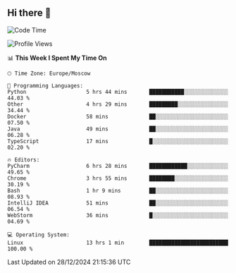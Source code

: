 ## Hi there 👋
<!--START_SECTION:waka-->
![Code Time](http://img.shields.io/badge/Code%20Time-4%2C609%20hrs%2051%20mins-blue)

![Profile Views](http://img.shields.io/badge/Profile%20Views-5-blue)

📊 **This Week I Spent My Time On** 

```text
🕑︎ Time Zone: Europe/Moscow

💬 Programming Languages: 
Python                   5 hrs 44 mins       ███████████░░░░░░░░░░░░░░   44.03 % 
Other                    4 hrs 29 mins       █████████░░░░░░░░░░░░░░░░   34.44 % 
Docker                   58 mins             ██░░░░░░░░░░░░░░░░░░░░░░░   07.50 % 
Java                     49 mins             ██░░░░░░░░░░░░░░░░░░░░░░░   06.28 % 
TypeScript               17 mins             █░░░░░░░░░░░░░░░░░░░░░░░░   02.20 % 

🔥 Editors: 
PyCharm                  6 hrs 28 mins       ████████████░░░░░░░░░░░░░   49.65 % 
Chrome                   3 hrs 55 mins       ████████░░░░░░░░░░░░░░░░░   30.19 % 
Bash                     1 hr 9 mins         ██░░░░░░░░░░░░░░░░░░░░░░░   08.93 % 
IntelliJ IDEA            51 mins             ██░░░░░░░░░░░░░░░░░░░░░░░   06.54 % 
WebStorm                 36 mins             █░░░░░░░░░░░░░░░░░░░░░░░░   04.69 % 

💻 Operating System: 
Linux                    13 hrs 1 min        █████████████████████████   100.00 % 
```


 Last Updated on 28/12/2024 21:15:36 UTC
<!--END_SECTION:waka-->
<!--
**w3ll1ngt/w3ll1ngt** is a ✨ _special_ ✨ repository because its `README.md` (this file) appears on your GitHub profile.

Here are some ideas to get you started:

- 🔭 I’m currently working on ...
- 🌱 I’m currently learning ...
- 👯 I’m looking to collaborate on ...
- 🤔 I’m looking for help with ...
- 💬 Ask me about ...
- 📫 How to reach me: ...
- 😄 Pronouns: ...
- ⚡ Fun fact: ...
-->
